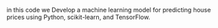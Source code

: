 in this code we Develop a machine learning model for
predicting house prices using Python,
scikit-learn, and TensorFlow.
